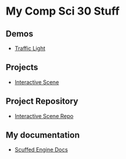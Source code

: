# My Comp Sci 30 Stuff
## Demos
- [Traffic Light](https://wmcicompsci.ca/)


## Projects
- [Interactive Scene](https://github.com/commandmaster/miniGames)
  

## Project Repository
- [Interactive Scene Repo](https://github.com/commandmaster/miniGames)


## My documentation
- [Scuffed Engine Docs](https://commandmaster.github.io/EngineDocs/index.html)
